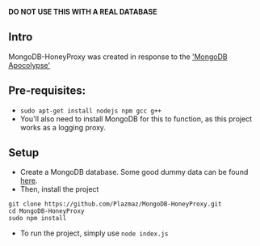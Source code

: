**DO NOT USE THIS WITH A REAL DATABASE**

## Intro
MongoDB-HoneyProxy was created in response to the ['MongoDB Apocolypse'](https://www.bleepingcomputer.com/news/security/mongodb-apocalypse-is-here-as-ransom-attacks-hit-10-000-servers/)

## Pre-requisites:
  * `sudo apt-get install nodejs npm gcc g++`
  * You'll also need to install MongoDB for this to function, as this project works as a logging proxy.

## Setup
* Create a MongoDB database. Some good dummy data can be found [here](https://raw.githubusercontent.com/mongodb/docs-assets/primer-dataset/primer-dataset.json).
* Then, install the project
~~~~
git clone https://github.com/Plazmaz/MongoDB-HoneyProxy.git
cd MongoDB-HoneyProxy
sudo npm install
~~~~
* To run the project, simply use `node index.js`
